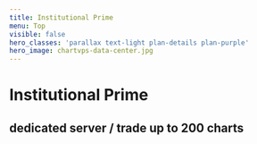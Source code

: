 ```yaml
---
title: Institutional Prime
menu: Top
visible: false
hero_classes: 'parallax text-light plan-details plan-purple'
hero_image: chartvps-data-center.jpg
---
```


<div class="intro-wrapper">
  <div class="intro">
    <h1>Institutional Prime</h1>
    <h2>dedicated server / trade up to 200 charts</h2>
</div>
</div>